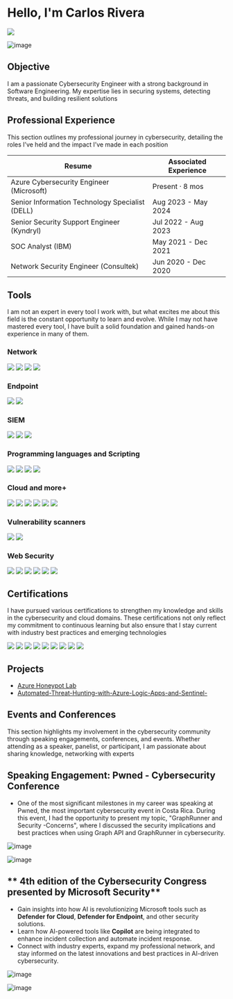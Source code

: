 # Hello, I'm Carlos Rivera
<a href="https://www.linkedin.com/in/carlos-r-557197216/"><img src="https://img.shields.io/badge/-LinkedIn-0072b1?&style=for-the-badge&logo=linkedin&logoColor=white" /></a>

![image](https://github.com/user-attachments/assets/22a4cee6-fe9c-40bf-a8c1-98eac9be720e)


## Objective

I am a passionate Cybersecurity Engineer with a strong background in Software Engineering. My expertise lies in securing systems, detecting threats, and building resilient solutions

## Professional Experience
This section outlines my professional journey in cybersecurity, detailing the roles I’ve held and the impact I’ve made in each position

| Resume                                         | Associated Experience         |
|-----------------------------------------------|----------------------------|
| Azure Cybersecurity Engineer (Microsoft)         | Present · 8 mos
| Senior Information Technology Specialist (DELL)         | Aug 2023 - May 2024 
| Senior Security Support Engineer (Kyndryl)     | Jul 2022 - Aug 2023
| SOC Analyst (IBM)               | May 2021 - Dec 2021
| Network Security Engineer (Consultek) | Jun 2020 - Dec 2020

## Tools

I am not an expert in every tool I work with, but what excites me about this field is the constant opportunity to learn and evolve. While I may not have mastered every tool, I have built a solid foundation and gained hands-on experience in many of them. 

### Network
<div>
    <img src="https://img.shields.io/badge/-Wireshark-1679A7?&style=for-the-badge&logo=Wireshark&logoColor=white" />
    <img src="https://img.shields.io/badge/-Suricata-EF3B2D?&style=for-the-badge&logo=Suricata&logoColor=white" />
    <img src="https://img.shields.io/badge/-Snort-FF0000?&style=for-the-badge&logo=Snort&logoColor=white" />
    <img src="https://img.shields.io/badge/-Nmap-000000?&style=for-the-badge&logo=Nmap&logoColor=white" />


</div>

### Endpoint
<div>
    <img src="https://img.shields.io/badge/-Microsoft_Defender_for_Endpoint-00A4EF?&style=for-the-badge&logo=Microsoft&logoColor=white" />
    <img src="https://img.shields.io/badge/-Velociraptor-4B275F?&style=for-the-badge&logo=Velociraptor&logoColor=white" />
</div>

### SIEM
<div>
    <img src="https://img.shields.io/badge/-Microsoft_Sentinel-0078D4?&style=for-the-badge&logo=Microsoft&logoColor=white" />
    <img src="https://img.shields.io/badge/-Splunk-000000?&style=for-the-badge&logo=Splunk&logoColor=white" />
    <img src="https://img.shields.io/badge/-Elastic-005571?&style=for-the-badge&logo=Elastic&logoColor=white" />
</div>

###  Programming languages and Scripting
<div>
    <img src="https://img.shields.io/badge/-JavaScript-F7DF1E?&style=for-the-badge&logo=JavaScript&logoColor=white" />
    <img src="https://img.shields.io/badge/-Python-3776AB?&style=for-the-badge&logo=Python&logoColor=white" />
    <img src="https://img.shields.io/badge/-Bash-4EAA25?&style=for-the-badge&logo=GNU-Bash&logoColor=white" />
    <img src="https://img.shields.io/badge/-PowerShell-5391FE?&style=for-the-badge&logo=PowerShell&logoColor=white" />
    
</div>

###  Cloud and more+
<div>
    <img src="https://img.shields.io/badge/-Azure-0089D6?&style=for-the-badge&logo=Microsoft-Azure&logoColor=white" />
    <img src="https://img.shields.io/badge/-AWS-232F3E?&style=for-the-badge&logo=Amazon-AWS&logoColor=white" />
    <img src="https://img.shields.io/badge/-Google_Cloud-4285F4?&style=for-the-badge&logo=Google-Cloud&logoColor=white" />
    <img src="https://img.shields.io/badge/-Docker-2496ED?&style=for-the-badge&logo=Docker&logoColor=white" />
    <img src="https://img.shields.io/badge/-Kubernetes-326CE5?&style=for-the-badge&logo=Kubernetes&logoColor=white" />
    <img src="https://img.shields.io/badge/-Terraform-7B3F00?&style=for-the-badge&logo=Terraform&logoColor=white" />


    
</div>

###  Vulnerability scanners 
<div>
    <img src="https://img.shields.io/badge/-OpenVAS-00B140?&style=for-the-badge&logo=OpenVAS&logoColor=white" />
    <img src="https://img.shields.io/badge/-Nessus-5E5E5E?&style=for-the-badge&logo=Nessus&logoColor=white" />
    
</div>

###  Web Security
<div>
   <img src="https://img.shields.io/badge/-Burp_Suite-8C62A1?&style=for-the-badge&logo=Burp-Suite&logoColor=white" />
  <img src="https://img.shields.io/badge/-OWASP_ZAP-9C1F30?&style=for-the-badge&logo=OWASP&logoColor=white" />
<img src="https://img.shields.io/badge/-DirBuster-000000?&style=for-the-badge&logo=DirBuster&logoColor=white" />
<img src="https://img.shields.io/badge/-Gobuster-000000?&style=for-the-badge&logo=Gobuster&logoColor=white" />
<img src="https://img.shields.io/badge/-WFuzz-7F7F7F?&style=for-the-badge&logo=WFuzz&logoColor=white" />
<img src="https://img.shields.io/badge/-Hydra-FF0000?&style=for-the-badge&logo=Hydra&logoColor=white" />

    
</div>

## Certifications
I have pursued various certifications to strengthen my knowledge and skills in the cybersecurity and cloud domains. These certifications not only reflect my commitment to continuous learning but also ensure that I stay current with industry best practices and emerging technologies

<div>
<img src="https://img.shields.io/badge/-Security%2B-FF0000?&style=for-the-badge&logo=CompTIA&logoColor=white" />
<img src="https://img.shields.io/badge/-Associate_Cloud_Engineer-4285F4?&style=for-the-badge&logo=Google-Cloud&logoColor=white" />
<img src="https://img.shields.io/badge/-CCD-000080?&style=for-the-badge&logoColor=white" />
<img src="https://img.shields.io/badge/-AWS_Certified_Cloud_Practitioner-FF9900?&style=for-the-badge&logo=Amazon-AWS&logoColor=white" />
<img src="https://img.shields.io/badge/-Microsoft_Certified_Security_Operations_Analyst_Associate-0078D4?&style=for-the-badge&logo=Microsoft&logoColor=white" />
<img src="https://img.shields.io/badge/-CompTIA_Cloud_Essentials%2B-009CDE?&style=for-the-badge&logo=CompTIA&logoColor=white" />
<img src="https://img.shields.io/badge/-Microsoft_Certified_Azure_Fundamentals-0089D6?&style=for-the-badge&logo=Microsoft-Azure&logoColor=white" />
<img src="https://img.shields.io/badge/-Microsoft_Certified_Security_Compliance_and_Identity_Fundamentals-0089D6?&style=for-the-badge&logo=Microsoft&logoColor=white" />
<img src="https://img.shields.io/badge/-Microsoft_Certified_Azure_Security_Engineer_Associate-0089D6?&style=for-the-badge&logo=Microsoft-Azure&logoColor=white" />



</div>

## Projects
- [Azure Honeypot Lab](https://github.com/Carlos2002234/Azure-Honeypot-Lab)
- [Automated-Threat-Hunting-with-Azure-Logic-Apps-and-Sentinel-](https://github.com/Carlos2002234/Automated-Threat-Hunting-with-Azure-Logic-Apps-and-Sentinel-)

## Events and Conferences

This section highlights my involvement in the cybersecurity community through speaking engagements, conferences, and events. Whether attending as a speaker, panelist, or participant, I am passionate about sharing knowledge, networking with experts

## **Speaking Engagement: Pwned - Cybersecurity Conference**
- One of the most significant milestones in my career was speaking at Pwned, the most important cybersecurity event in Costa Rica. During this event, I had the opportunity to present my topic, "GraphRunner and Security -Concerns", where I discussed the security implications and best practices when using Graph API and GraphRunner in cybersecurity.

![image](https://github.com/user-attachments/assets/904c11fc-b6cf-4c6c-8806-8f53a44ca6f6)

![image](https://github.com/user-attachments/assets/6aab0f45-b32e-4d22-87b2-14ea9306c524)

## ** 4th edition of the Cybersecurity Congress presented by Microsoft Security**
- Gain insights into how AI is revolutionizing Microsoft tools such as **Defender for Cloud**, **Defender for Endpoint**, and other security solutions.
- Learn how AI-powered tools like **Copilot** are being integrated to enhance incident collection and automate incident response.
- Connect with industry experts, expand my professional network, and stay informed on the latest innovations and best practices in AI-driven cybersecurity.

![image](https://github.com/user-attachments/assets/d4277120-42f8-4079-9dc8-0035a1822864)

![image](https://github.com/user-attachments/assets/ca458740-c2bd-4083-8c10-54c192e5fd69)

